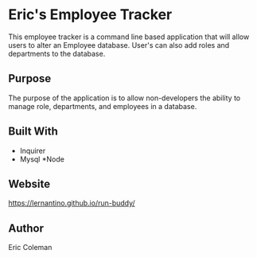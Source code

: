# Eric's Employee Tracker
This employee tracker is a command line based application that will allow users to alter an Employee database. User's can also add roles and departments to the database. 
## Purpose
The purpose of the application is to allow non-developers the ability to manage role, departments, and employees in a database. 

## Built With
* Inquirer
* Mysql
*Node

## Website
https://lernantino.github.io/run-buddy/

## Author
Eric Coleman


